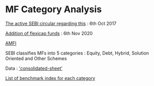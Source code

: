 # MF Category Analysis

[The active SEBI circular regarding this](https://www.sebi.gov.in/legal/circulars/oct-2017/categorization-and-rationalization-of-mutual-fund-schemes_36199.html) : 6th Oct 2017

[Addition of flexicap funds](https://www.sebi.gov.in/legal/circulars/nov-2020/circular-on-introduction-of-flexi-cap-fund-as-a-new-category-under-equity-schemes_48108.html) : 6th Nov 2020

[AMFI](https://www.amfiindia.com/investor-corner/knowledge-center/SEBI-categorization-of-mutual-fund-schemes.html)  

SEBI classifies MFs into 5 categories : Equity, Debt, Hybrid, Solution Oriented and Other Schemes

Data : ['consolidated-sheet'](https://docs.google.com/spreadsheets/d/1Wt2c9Jm5qCvfWe2BfyWQ23WQ7o5U3l_OvS1q4byt9S4/edit?gid=987646402#gid=987646402)

[List of benchmark index for each category](https://www.amfiindia.com/research-information/other-data/listofbenchmarkindices)



